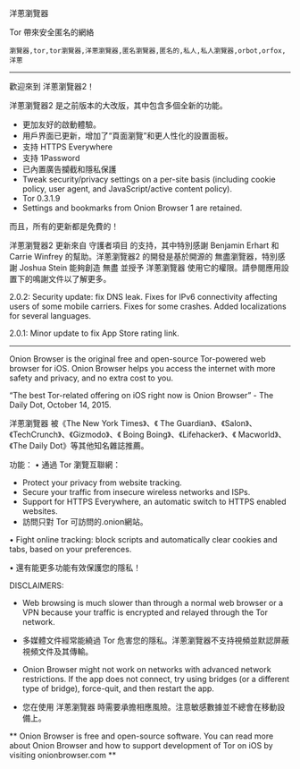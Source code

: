 洋蔥瀏覽器

Tor 帶來安全匿名的網絡

`瀏覽器,tor,tor瀏覽器,洋蔥瀏覽器,匿名瀏覽器,匿名的,私人,私人瀏覽器,orbot,orfox,洋蔥`

---

歡迎來到 洋蔥瀏覽器2！

洋蔥瀏覽器2 是之前版本的大改版，其中包含多個全新的功能。

* 更加友好的啟動體驗。
* 用戶界面已更新，增加了“頁面瀏覽”和更人性化的設置面板。
* 支持 HTTPS Everywhere
* 支持 1Password
* 已內置廣告攔截和隱私保護
* Tweak security/privacy settings on a per-site basis (including cookie policy, user agent, and JavaScript/active content policy).
* Tor 0.3.1.9
* Settings and bookmarks from Onion Browser 1 are retained.

而且，所有的更新都是免費的！

洋蔥瀏覽器2 更新來自 守護者項目 的支持，其中特別感謝 Benjamin Erhart 和 Carrie Winfrey 的幫助。洋蔥瀏覽器2 的開發是基於開源的 無盡瀏覽器，特別感謝 Joshua Stein 能夠創造 無盡 並授予 洋蔥瀏覽器 使用它的權限。請參閱應用設置下的鳴謝文件以了解更多。

2.0.2: Security update: fix DNS leak. Fixes for IPv6 connectivity affecting users of some mobile carriers. Fixes for some crashes. Added localizations for several languages.

2.0.1: Minor update to fix App Store rating link.

---

Onion Browser is the original free and open-source Tor-powered web browser for iOS. Onion Browser helps you access the internet with more safety and privacy, and no extra cost to you.

“The best Tor-related offering on iOS right now is Onion Browser” - The Daily Dot, October 14, 2015.

洋蔥瀏覽器 被《The New York Times》、《 The Guardian》、《Salon》、《TechCrunch》、《Gizmodo》、《 Boing Boing》、《Lifehacker》、《 Macworld》、《The Daily Dot》等其他知名雜誌推薦。

功能：
• 通過 Tor 瀏覽互聯網：
- Protect your privacy from website tracking.
- Secure your traffic from insecure wireless networks and ISPs.
- Support for HTTPS Everywhere, an automatic switch to HTTPS enabled websites.
- 訪問只對 Tor 可訪問的.onion網站。

• Fight online tracking: block scripts and automatically clear cookies and tabs, based on your preferences.

• 還有能更多功能有效保護您的隱私！

DISCLAIMERS:
- Web browsing is much slower than through a normal web browser or a VPN because your traffic is encrypted and relayed through the Tor network.

- 多媒體文件經常能繞過 Tor 危害您的隱私。洋蔥瀏覽器不支持視頻並默認屏蔽視頻文件及其傳輸。

- Onion Browser might not work on networks with advanced network restrictions. If the app does not connect, try using bridges (or a different type of bridge), force-quit, and then restart the app.

- 您在使用 洋蔥瀏覽器 時需要承擔相應風險。注意敏感數據並不總會在移動設備上。

** Onion Browser is free and open-source software. You can read more about Onion Browser and how to support development of Tor on iOS by visiting onionbrowser.com **

